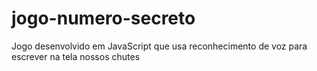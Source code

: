# jogo-numero-secreto
Jogo desenvolvido em JavaScript que usa reconhecimento de voz para escrever na tela nossos chutes
